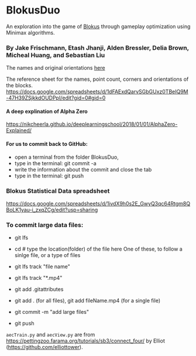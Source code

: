 # BlokusDuo
An exploration into the game of [Blokus](https://en.wikipedia.org/wiki/Blokus) through gameplay optimization using Minimax algorithms.
### By Jake Frischmann, Etash Jhanji, Alden Bressler, Delia Brown, Micheal Huang, and Sebastian Liu

The names and original orientations
[here](pieces_numbered.png)

 
The reference sheet for the names, point count, corners and orientations of the blocks.
https://docs.google.com/spreadsheets/d/1dFAExdQarvSGbGUxz0TBeIQ9M-47H39ZSjkkdOUDPpI/edit?gid=0#gid=0
#### A deep explination of Alpha Zero
https://nikcheerla.github.io/deeplearningschool/2018/01/01/AlphaZero-Explained/

#### For us to commit back to GitHub:
* open a terminal from the folder BlokusDuo,
* type in the terminal: git commit -a
* write the information about the commit and close the tab
* type in the terminal: git push

### Blokus Statistical Data spreadsheet
https://docs.google.com/spreadsheets/d/1ivdX9h0s2E_GwyQ3qc64Rtgm8QBoLK1yau-i_zxqZCg/edit?usp=sharing

### To commit large data files:
 - git lfs
 - cd # type the location(folder) of the file here
 One of these, to follow a sinlge file, or a type of files
 - git lfs track "file name"
 - git lfs track "*.mp4"

 - git add .gitattributes
 - git add . (for all files), git add fileName.mp4 (for a single file)
 - git commit -m "add large files"
 - git push


`aecTrain.py` and `aecView.py` are from https://pettingzoo.farama.org/tutorials/sb3/connect_four/ by Elliot (https://github.com/elliottower).

